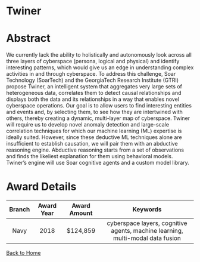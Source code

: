 
Twiner
======

# Abstract


We currently lack the ability to holistically and autonomously look across all three layers of cyberspace (persona, logical and physical) and identify interesting patterns, which would give us an edge in understanding complex activities in and through cyberspace. To address this challenge, Soar Technology (SoarTech) and the GeorgiaTech Research Institute (GTRI) propose Twiner, an intelligent system that aggregates very large sets of heterogeneous data, correlates them to detect causal relationships and displays both the data and its relationships in a way that enables novel cyberspace operations. Our goal is to allow users to find interesting entities and events and, by selecting them, to see how they are intertwined with others, thereby creating a dynamic, multi-layer map of cyberspace. Twiner will require us to develop novel anomaly detection and large-scale correlation techniques for which our machine learning (ML) expertise is ideally suited. However, since these deductive ML techniques alone are insufficient to establish causation, we will pair them with an abductive reasoning engine. Abductive reasoning starts from a set of observations and finds the likeliest explanation for them using behavioral models. Twiner’s engine will use Soar cognitive agents and a custom model library.  

# Award Details

|Branch|Award Year|Award Amount|Keywords|
| :---: | :---: | :---: | :---: |
|Navy|2018|$124,859|cyberspace layers, cognitive agents, machine learning, multi-modal data fusion|
  
  


[Back to Home](https://github.com/chrischow/dod_sbir_awards/JH/#2008)